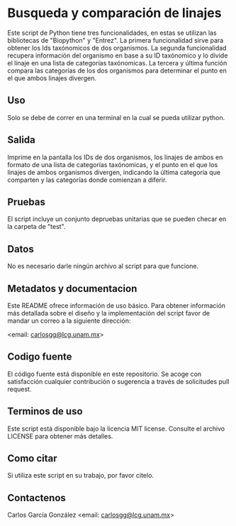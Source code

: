 # Busqueda y comparación de linajes

Este script de Python tiene tres funcionalidades, en estas se utilizan las bibliotecas de "Biopython" y "Entrez". La primera funcionalidad sirve para obtener los Ids taxónomicos de dos organismos. La segunda funcionalidad recupera información del organismo en base a su ID taxónomico y lo divide el linaje en una lista de categorías taxónomicas. La tercera y última función compara las categorías de los dos organismos para determinar el punto en el que ambos linajes divergen.

## Uso

Solo se debe de correr en una terminal en la cual se pueda utilizar python.

## Salida

Imprime en la pantalla los IDs de dos organismos, los linajes de ambos en formato de una lista de categorías taxónomicas, y el punto en el que los linajes de ambos organismos divergen, indicando la última categoría que comparten y las categorías donde comienzan a diferir. 


## Pruebas

El script incluye un conjunto depruebas unitarias que se pueden checar en la carpeta de "test".

## Datos

No es necesario darle ningún archivo al script para que funcione.

## Metadatos y documentacion

Este README ofrece información de uso básico. Para obtener información más detallada sobre el diseño y la implementación del script favor de mandar un correo a la siguiente dirección:

<email: carlosgg@lcg.unam.mx>

## Codigo fuente

El código fuente está disponible en este repositorio. Se acoge con satisfacción cualquier contribución o sugerencia a través de solicitudes pull request.

## Terminos de uso

Este script está disponible bajo la licencia MIT license. Consulte el archivo LICENSE para obtener más detalles.

## Como citar

Si utiliza este script en su trabajo, por favor citelo.

## Contactenos

Carlos García González 
<email: carlosgg@lcg.unam.mx>
